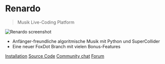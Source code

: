
<!-- _coverpage.md -->

<!-- ![logo](_media/icon.svg) -->


# Renardo
<!-- <small>0.9.1</small> -->

> Musik Live-Coding Platform


![Renardo screenshot](/images/screenshot1.png)

- Anfänger-freundliche algoritmische Musik mit Python und SuperCollider
- Eine neuer FoxDot Branch mit vielen Bonus-Features
<!-- - Refactoriert und saniert -->

[Installation](/installation.md)
[Source Code](https://github.com/e-lie/renardo)
[Community chat](https://t.me/foxdot)
[Forum](https://forum.toplap.org/c/communities/foxdot/17)
